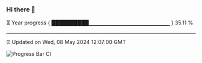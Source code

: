 ### Hi there 👋

⏳ Year progress { ██████████▁▁▁▁▁▁▁▁▁▁▁▁▁▁▁▁▁▁▁▁ } 35.11 %

---

⏰ Updated on Wed, 08 May 2024 12:07:00 GMT

![Progress Bar CI](https://github.com/liununu/liununu/workflows/Progress%20Bar%20CI/badge.svg)
